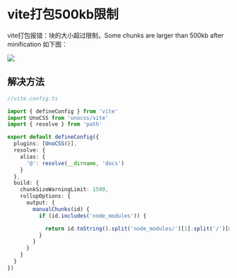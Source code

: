 # vite打包500kb限制

vite打包报错：块的大小超过限制，Some chunks are larger than 500kb after minification
如下图：

<img  src="/vite/vite-500kb.jpg" />

## 解决方法


```ts
//vite.config.ts

import { defineConfig } from 'vite'
import UnoCSS from 'unocss/vite'
import { resolve } from 'path'

export default defineConfig({
  plugins: [UnoCSS()],
  resolve: {
    alias: {
      '@': resolve(__dirname, 'docs')
    }
  },
  build: {
    chunkSizeWarningLimit: 1500,
    rollupOptions: {
      output: {
        manualChunks(id) {
          if (id.includes('node_modules')) {

            return id.toString().split('node_modules/')[1].split('/')[0].toString();
          }
        }
      }
    }
  }
})

```
